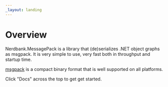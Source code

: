 ```yaml
---
_layout: landing
---
```


# Overview

Nerdbank.MessagePack is a library that (de)serializes .NET object graphs as msgpack.
It is very simple to use, very fast both in throughput and startup time.

[msgpack](https://msgpack.org/) is a compact binary format that is well supported on all platforms.

Click "Docs" across the top to get get started.
